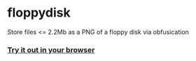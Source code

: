
# floppydisk
Store files <= 2.2Mb as a PNG of a floppy disk via obfusication

### [Try it out in your browser](https://505e06b2.github.io/floppydisk/)
